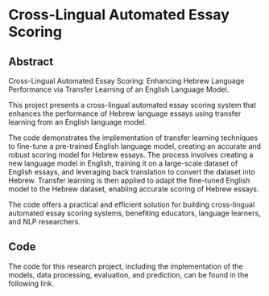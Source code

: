 # Cross-Lingual Automated Essay Scoring

## Abstract
Cross-Lingual Automated Essay Scoring: Enhancing Hebrew Language Performance via Transfer Learning of an English Language Model.

This project presents a cross-lingual automated essay scoring system that enhances the performance of Hebrew language essays using transfer learning from an English language model.

The code demonstrates the implementation of transfer learning techniques to fine-tune a pre-trained English language model, creating an accurate and robust scoring model for Hebrew essays. The process involves creating a new language model in English, training it on a large-scale dataset of English essays, and leveraging back translation to convert the dataset into Hebrew. Transfer learning is then applied to adapt the fine-tuned English model to the Hebrew dataset, enabling accurate scoring of Hebrew essays.

The code offers a practical and efficient solution for building cross-lingual automated essay scoring systems, benefiting educators, language learners, and NLP researchers.

## Code
The code for this research project, including the implementation of the models, data processing, evaluation, and prediction, can be found in the following link.
